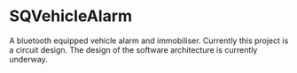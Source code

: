 # SQVehicleAlarm
A bluetooth equipped vehicle alarm and immobiliser.
Currently this project is a circuit design. The design of the software architecture is currently underway.
